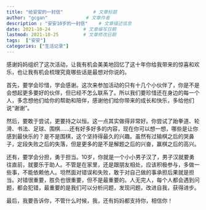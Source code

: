 ```yaml
---
title: "给安安的一封信"           # 文章标题
author: "gcgan"              # 文章作者
description : "安安10岁的一封信"    # 文章描述信息
date: 2021-10-24            # 文章编写日期
lastmod: 2021-10-25         # 文章修改日期
tags:  ["安安"]
categories: ["生活记录"]
---
```

感谢妈妈组织了这次活动，让我有机会美美地回忆了这十年你给我带来的惊喜和欢乐，也让我有机会梳理究竟哪些话是最想对你说的。

首先，要学会珍惜，学会感谢。这次来参加活动的只有十几个小伙伴了，你是不是会想起更多要好的伙伴，但已经不怎么联系了。所以我们要珍惜还在身边的每一个人，多念想他们给你的帮助和陪伴，感谢他们给你带来的成长和快乐，多给他们说“谢谢”。

然后，要敢于尝试，更要持之以恒。这一点其实做得非常好。你尝试了跆拳道、轮滑、书法、足球、围棋……还有好多好多的内容，现在你可以想一想，哪些是让你感到最快乐的？是不是围棋，这个坚持得最久的兴趣。虽然有过输棋之后的哭鼻子，定段失败之后的失落，但是更多的是不是解题之后的兴奋，赢棋之后的高兴。

还有，要学会分担，勇于担当。10岁，你就是一个小小男子汉了，男子汉就要勇往直前，就要乐于助人。不管是在家里，还是跟朋友相处，应该积极参与，多做一些事，不能依赖他人。坦然面对错误和失败，敢于对自己做的事承担后果就是担当。对错很重要，胜负也很重要，但不是最重要的。人无完人，每个人都会遇到问题，都会犯错，最重要的是我们可以分析问题，发现问题，改进自我，获得进步。

最后，我要告诉你，不管什么时候，我，还有妈妈都支持你，相信你！

